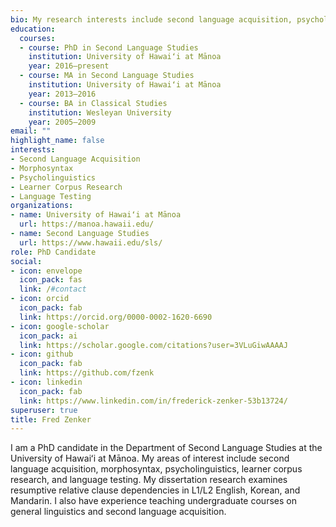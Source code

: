 ```yaml
---
bio: My research interests include second language acquisition, psycholinguistics, learner corpus research, and language testing.
education:
  courses:
  - course: PhD in Second Language Studies
    institution: University of Hawaiʻi at Mānoa
    year: 2016–present
  - course: MA in Second Language Studies
    institution: University of Hawaiʻi at Mānoa
    year: 2013–2016
  - course: BA in Classical Studies
    institution: Wesleyan University
    year: 2005–2009
email: ""
highlight_name: false
interests:
- Second Language Acquisition
- Morphosyntax
- Psycholinguistics
- Learner Corpus Research
- Language Testing
organizations:
- name: University of Hawaiʻi at Mānoa
  url: https://manoa.hawaii.edu/
- name: Second Language Studies
  url: https://www.hawaii.edu/sls/
role: PhD Candidate
social:
- icon: envelope
  icon_pack: fas
  link: /#contact
- icon: orcid
  icon_pack: fab
  link: https://orcid.org/0000-0002-1620-6690
- icon: google-scholar
  icon_pack: ai
  link: https://scholar.google.com/citations?user=3VLuGiwAAAAJ
- icon: github
  icon_pack: fab
  link: https://github.com/fzenk
- icon: linkedin
  icon_pack: fab
  link: https://www.linkedin.com/in/frederick-zenker-53b13724/
superuser: true
title: Fred Zenker
---
```


I am a PhD candidate in the Department of Second Language Studies at the University of Hawaiʻi at Mānoa. My areas of interest include second language acquisition, morphosyntax, psycholinguistics, learner corpus research, and language testing. My dissertation research examines resumptive relative clause dependencies in L1/L2 English, Korean, and Mandarin. I also have experience teaching undergraduate courses on general linguistics and second language acquisition.
